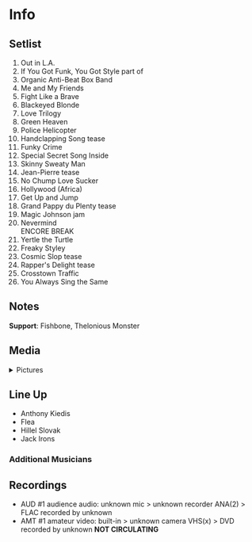 # Info

## Setlist

1. Out in L.A.
2. If You Got Funk, You Got Style part of
3. Organic Anti-Beat Box Band
4. Me and My Friends
5. Fight Like a Brave
6. Blackeyed Blonde
7. Love Trilogy
8. Green Heaven
9. Police Helicopter
10. Handclapping Song tease
11. Funky Crime
12. Special Secret Song Inside
13. Skinny Sweaty Man
14. Jean-Pierre tease
15. No Chump Love Sucker
16. Hollywood (Africa)
17. Get Up and Jump
18. Grand Pappy du Plenty tease
19. Magic Johnson jam
20. Nevermind
<br> ENCORE BREAK
21. Yertle the Turtle
22. Freaky Styley
23. Cosmic Slop tease
24. Rapper's Delight tease
25. Crosstown Traffic
26. You Always Sing the Same

## Notes

**Support**: Fishbone, Thelonious Monster

## Media 

<details>
  <summary>Pictures</summary>
  <!--<img alt="Setlist" title="Setlist" src="_.jpg" height="200" />
  <img alt="Clipping" title="Clipping" src="_.jpg" height="200" />
  <img alt="Flyer" title="Flyer" src="_.jpg" height="200" />-->
</details>

## Line Up

* Anthony Kiedis
* Flea
* Hillel Slovak
* Jack Irons

### Additional Musicians

## Recordings

* AUD #1 audience audio: unknown mic > unknown recorder ANA(2) > FLAC recorded by unknown
* AMT #1 amateur video: built-in > unknown camera VHS(x) > DVD recorded by unknown **NOT CIRCULATING**